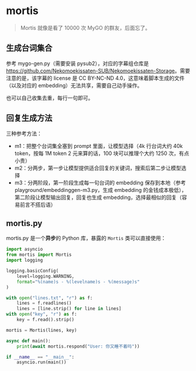 # mortis

> Mortis 就像是看了 10000 次 MyGO 的群友，后面忘了。

## 生成台词集合

参考 mygo-gen.py（需要安装 pysub2），对应的字幕组仓库是 <https://github.com/Nekomoekissaten-SUB/Nekomoekissaten-Storage>。需要注意的是，该字幕的 license 是 CC BY-NC-ND 4.0，这意味着脚本生成的文件（以及对应的 embedding）无法共享，需要自己动手操作。

也可以自己收集去重，每行一句即可。

## 回复生成方法

三种参考方法：

- m1：把整个台词集全塞到 prompt 里面，让模型选择（4k 行台词大约 40k token，按每 1M token 2 元来算的话，100 块可以推理个大约 1250 次，有点小贵）
- m2：分两步，第一步让模型提供适合回复的关键词，搜索后第二步让模型选择
- m3：分两阶段，第一阶段生成每一句台词的 embedding 保存到本地（参考 playground/embeddinggen-m3.py，生成 embedding 的金钱成本极低），第二阶段让模型输出回复，回复也生成 embedding，选择最相似的回复（容易前言不搭后语）

## mortis.py

mortis.py 是一个**异步**的 Python 库，暴露的 `Mortis` 类可以直接使用：

```python
import asyncio
from mortis import Mortis
import logging

logging.basicConfig(
    level=logging.WARNING,
    format="%(name)s - %(levelname)s - %(message)s"
)

with open("lines.txt", "r") as f:
    lines = f.readlines()
    lines = [line.strip() for line in lines]
with open("key", "r") as f:
    key = f.read().strip()

mortis = Mortis(lines, key)

async def main():
    print(await mortis.respond("User: 你又睡不着吗"))

if __name__ == "__main__":
    asyncio.run(main())
```

